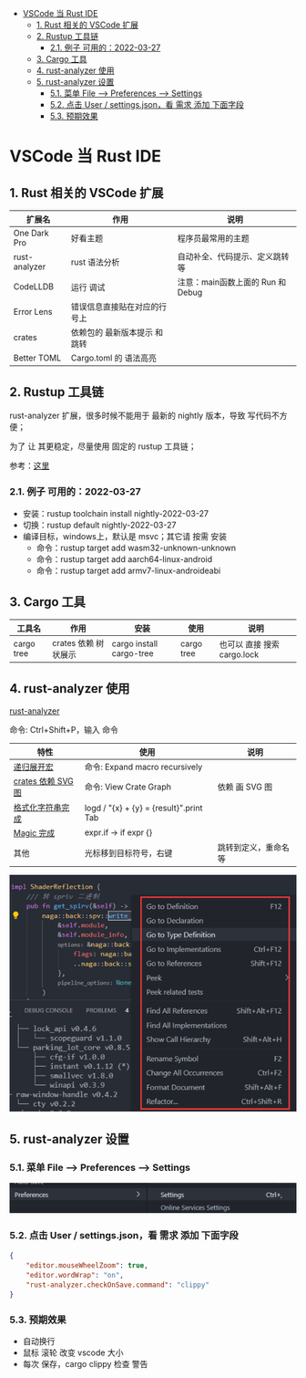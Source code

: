 - [VSCode 当 Rust IDE](#vscode-当-rust-ide)
  - [1. Rust 相关的 VSCode 扩展](#1-rust-相关的-vscode-扩展)
  - [2. Rustup 工具链](#2-rustup-工具链)
    - [2.1. 例子 可用的：2022-03-27](#21-例子-可用的2022-03-27)
  - [3. Cargo 工具](#3-cargo-工具)
  - [4. rust-analyzer 使用](#4-rust-analyzer-使用)
  - [5. rust-analyzer 设置](#5-rust-analyzer-设置)
    - [5.1. 菜单 File --> Preferences --> Settings](#51-菜单-file----preferences----settings)
    - [5.2. 点击 User / settings.json，看 需求 添加 下面字段](#52-点击-user--settingsjson看-需求-添加-下面字段)
    - [5.3. 预期效果](#53-预期效果)

# VSCode 当 Rust IDE

## 1. Rust 相关的 VSCode 扩展

|扩展名|作用|说明|
|--|--|--|
|One Dark Pro|好看主题|程序员最常用的主题|
|rust-analyzer|rust 语法分析|自动补全、代码提示、定义跳转 等|
|CodeLLDB|运行 调试|注意：main函数上面的 Run 和 Debug|
|Error Lens|错误信息直接贴在对应的行号上||
|crates|依赖包的 最新版本提示 和 跳转||
|Better TOML|Cargo.toml 的 语法高亮||

## 2. Rustup 工具链

rust-analyzer 扩展，很多时候不能用于 最新的 nightly 版本，导致 写代码不方便；

为了 让 其更稳定，尽量使用 固定的 rustup 工具链；

参考：[这里](/docs/rust_tech/rust_tech-1cmko6j58rq94)

### 2.1. 例子 可用的：2022-03-27

+ 安装：rustup toolchain install nightly-2022-03-27
+ 切换：rustup default nightly-2022-03-27
+ 编译目标，windows上，默认是 msvc；其它请 按需 安装
	- 命令：rustup target add wasm32-unknown-unknown
	- 命令：rustup target add aarch64-linux-android
	- 命令：rustup target add armv7-linux-androideabi

## 3. Cargo 工具

|工具名|作用|安装|使用|说明|
|--|--|--|--|--|
|cargo tree|crates 依赖 树状展示|cargo install cargo-tree|cargo tree|也可以 直接 搜索 cargo.lock|

## 4. rust-analyzer 使用

[rust-analyzer](https://rust-analyzer.github.io/manual.html)

命令: Ctrl+Shift+P，输入 命令

|特性|使用|说明|
|--|--|--|
|[递归展开宏](https://rust-analyzer.github.io/manual.html#expand-macro-recursively)|命令: Expand macro recursively||
|[crates 依赖 SVG图](https://rust-analyzer.github.io/manual.html#view-crate-graph)|命令: View Crate Graph|依赖 画 SVG 图|
|[格式化字符串完成](https://rust-analyzer.github.io/manual.html#format-string-completion)|logd / "{x} + {y} = {result}".print Tab||
|[Magic 完成](https://rust-analyzer.github.io/manual.html#magic-completions)|expr.if → if expr {}||
|其他|光标移到目标符号，右键|跳转到定义，重命名 等|

![](../img/m_f094d10c7bbe458ab5a1513dfe68f343_r.png)

## 5. rust-analyzer 设置

### 5.1. 菜单 File --> Preferences --> Settings

![](../img/m_ffb19473010e9f7ba0a7a5f5f30f163e_r.png)

### 5.2. 点击 User / settings.json，看 需求 添加 下面字段

``` json
{
    "editor.mouseWheelZoom": true,
    "editor.wordWrap": "on",
    "rust-analyzer.checkOnSave.command": "clippy"
}
```

### 5.3. 预期效果

+ 自动换行
+ 鼠标 滚轮 改变 vscode 大小
+ 每次 保存，cargo clippy 检查 警告